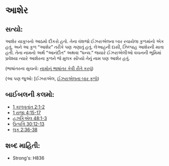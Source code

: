 # આશેર 

## સત્યો: 

આશેર યાકૂબનો આઠમો દીકરો હતો.
તેના વંશજો ઈઝરાએલના બાર રચાયેલા કુળમાંનો એક હતું, અને આ કુળ “આશેર” તરીકે પણ ગણાતું હતું.
લેઆહની દાસી, ઝિલ્પાહ આશેરની માતા હતી.
તેના નામનો અર્થ “આનંદીત” અથવા “ધન્ય.”
જયારે ઈઝરાએલીઓ વચનની ભૂમિમાં પ્રવેશ્યા ત્યારે આશેરના કુળને જે મુલક સોંપ્યો તેનું નામ પણ આશેર હતું.

(ભાષાંતરના સુચનો: [નામોનું ભાષાંતર કેવી રીતે કરવું](rc://gu/ta/man/translate/translate-names))

(આ પણ જુઓ: [ઈઝરાએલ, [ઈઝરાએલના બાર કુળો](../kt/israel.md))

## બાઈબલની કલમો: 

* [1 કાળવૃતાંત 2:1-2](../other/12tribesofisrael.md)
* [1 રાજા 4:15-17](rc://gu/tn/help/1ch/02/01)
* [હઝકિએલ 48:1-3](rc://gu/tn/help/1ki/04/15)
* [ઉત્પત્તિ 30:12-13](rc://gu/tn/help/ezk/48/01)
* [લૂક 2:36-38](rc://gu/tn/help/gen/30/12)

## શબ્દ માહિતી: 

* Strong's: H836
